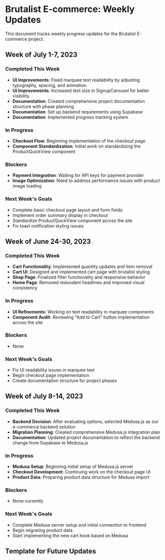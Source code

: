 # Brutalist E-commerce: Weekly Updates

This document tracks weekly progress updates for the Brutalist E-commerce project.

## Week of July 1-7, 2023

### Completed This Week
- **UI Improvements**: Fixed marquee text readability by adjusting typography, spacing, and animation
- **UI Improvements**: Increased text size in SignupCarousel for better visibility
- **Documentation**: Created comprehensive project documentation structure with phase planning
- **Documentation**: Set up backend requirements using Supabase
- **Documentation**: Implemented progress tracking system

### In Progress
- **Checkout Flow**: Beginning implementation of the checkout page
- **Component Standardization**: Initial work on standardizing the ProductQuickView component

### Blockers
- **Payment Integration**: Waiting for API keys for payment provider
- **Image Optimization**: Need to address performance issues with product image loading

### Next Week's Goals
- Complete basic checkout page layout and form fields
- Implement order summary display in checkout
- Standardize ProductQuickView component across the site
- Fix toast notification styling issues

## Week of June 24-30, 2023

### Completed This Week
- **Cart Functionality**: Implemented quantity updates and item removal
- **Cart UI**: Designed and implemented cart page with brutalist styling
- **Shop Page**: Finalized filter functionality and responsive behavior
- **Home Page**: Removed redundant headlines and improved visual consistency

### In Progress
- **UI Refinements**: Working on text readability in marquee components
- **Component Audit**: Reviewing "Add to Cart" button implementation across the site

### Blockers
- None

### Next Week's Goals
- Fix UI readability issues in marquee text
- Begin checkout page implementation
- Create documentation structure for project phases

## Week of July 8-14, 2023

### Completed This Week
- **Backend Decision**: After evaluating options, selected Medusa.js as our e-commerce backend solution
- **Migration Planning**: Created comprehensive Medusa.js integration plan
- **Documentation**: Updated project documentation to reflect the backend change from Supabase to Medusa.js

### In Progress
- **Medusa Setup**: Beginning initial setup of Medusa.js server
- **Checkout Development**: Continuing work on the checkout page UI
- **Product Data**: Preparing product data structure for Medusa import

### Blockers
- None currently

### Next Week's Goals
- Complete Medusa server setup and initial connection to frontend
- Begin migrating product data
- Start implementing the new cart hook based on Medusa

## Template for Future Updates 